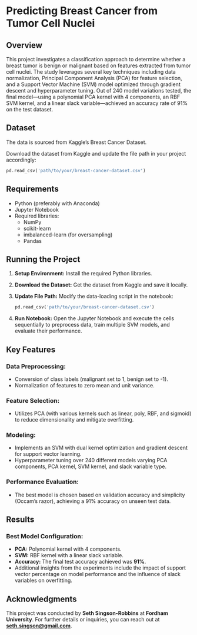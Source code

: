# Predicting Breast Cancer from Tumor Cell Nuclei

## Overview
This project investigates a classification approach to determine whether a breast tumor is benign or malignant based on features extracted from tumor cell nuclei. The study leverages several key techniques including data normalization, Principal Component Analysis (PCA) for feature selection, and a Support Vector Machine (SVM) model optimized through gradient descent and hyperparameter tuning. Out of 240 model variations tested, the final model—using a polynomial PCA kernel with 4 components, an RBF SVM kernel, and a linear slack variable—achieved an accuracy rate of 91% on the test dataset.

## Dataset
The data is sourced from Kaggle’s Breast Cancer Dataset.

Download the dataset from Kaggle and update the file path in your project accordingly:

```python
pd.read_csv('path/to/your/breast-cancer-dataset.csv')
```

## Requirements
- Python (preferably with Anaconda)
- Jupyter Notebook
- Required libraries:
  - NumPy
  - scikit-learn
  - imbalanced-learn (for oversampling)
  - Pandas

## Running the Project
1. **Setup Environment:** Install the required Python libraries.
2. **Download the Dataset:** Get the dataset from Kaggle and save it locally.
3. **Update File Path:** Modify the data-loading script in the notebook:

   ```python
   pd.read_csv('path/to/your/breast-cancer-dataset.csv')
   ```

4. **Run Notebook:** Open the Jupyter Notebook and execute the cells sequentially to preprocess data, train multiple SVM models, and evaluate their performance.

## Key Features
### Data Preprocessing:
- Conversion of class labels (malignant set to 1, benign set to -1).
- Normalization of features to zero mean and unit variance.

### Feature Selection:
- Utilizes PCA (with various kernels such as linear, poly, RBF, and sigmoid) to reduce dimensionality and mitigate overfitting.

### Modeling:
- Implements an SVM with dual kernel optimization and gradient descent for support vector learning.
- Hyperparameter tuning over 240 different models varying PCA components, PCA kernel, SVM kernel, and slack variable type.

### Performance Evaluation:
- The best model is chosen based on validation accuracy and simplicity (Occam’s razor), achieving a 91% accuracy on unseen test data.

## Results
### Best Model Configuration:
- **PCA:** Polynomial kernel with 4 components.
- **SVM:** RBF kernel with a linear slack variable.
- **Accuracy:** The final test accuracy achieved was **91%**.
- Additional insights from the experiments include the impact of support vector percentage on model performance and the influence of slack variables on overfitting.

## Acknowledgments
This project was conducted by **Seth Singson-Robbins** at **Fordham University**. For further details or inquiries, you can reach out at **seth.singson@gmail.com**.
